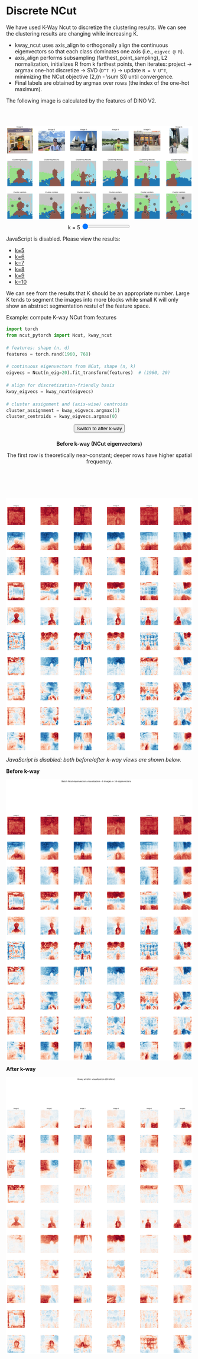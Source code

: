 # Discrete NCut

We have used K-Way Ncut to discretize the clustering results. We can see the clustering results are changing while increasing K.

- kway_ncut uses axis_align to orthogonally align the continuous eigenvectors so that each class dominates one axis (i.e., `eigvec @ R`).
- axis_align performs subsampling (farthest_point_sampling), L2 normalization, initializes R from k farthest points, then iterates: project → argmax one-hot discretize → SVD (`D^T F`) → update `R = V U^T`, minimizing the NCut objective \(2\,(n - \sum S)\) until convergence.
- Final labels are obtained by argmax over rows (the index of the one-hot maximum).

The following image is calculated by the features of DINO V2.

<div id="discrete-ncut-slider" style="text-align:center;">
<div>
<img id="k-image" src="images/k_5.png" alt="Discrete NCut result for k=5" style="max-width:100%; height:auto; display:block; margin:0 auto; clip-path: inset(15% 0 0 0); -webkit-clip-path: inset(15% 0 0 0);" />
</div>
<div style="margin-top:8px;">
<label for="k-slider">k = <span id="k-value">5</span></label>
<input type="range" id="k-slider" min="5" max="10" step="1" value="5" />
</div>
</div>
<script>
(function(){
var slider = document.getElementById('k-slider');
var valueEl = document.getElementById('k-value');
var imgEl = document.getElementById('k-image');
if (!slider || !valueEl || !imgEl) return;
function update(){
  var k = parseInt(slider.value, 10);
  valueEl.textContent = k;
  imgEl.src = 'images/k_' + k + '.png';
  imgEl.alt = 'Discrete NCut result for k=' + k;
}
slider.addEventListener('input', update);
slider.addEventListener('change', update);
update();
})();
</script>
<noscript>
<p>JavaScript is disabled. Please view the results:</p>
<ul>
<li><a href="images/k_5.png">k=5</a></li>
<li><a href="images/k_6.png">k=6</a></li>
<li><a href="images/k_7.png">k=7</a></li>
<li><a href="images/k_8.png">k=8</a></li>
<li><a href="images/k_9.png">k=9</a></li>
<li><a href="images/k_10.png">k=10</a></li>
</ul>
</noscript>

We can see from the results that K should be an appropriate number. Large K tends to segment the images into more blocks while small K will only show an abstract segmentation restul of the feature space.


Example: compute K-way NCut from features
```python
import torch
from ncut_pytorch import Ncut, kway_ncut

# features: shape (n, d)
features = torch.rand(1960, 768)

# continuous eigenvectors from NCut, shape (n, k)
eigvecs = Ncut(n_eig=20).fit_transform(features)  # (1960, 20)

# align for discretization-friendly basis
kway_eigvecs = kway_ncut(eigvecs)

# cluster assignment and (axis-wise) centroids
cluster_assignment = kway_eigvecs.argmax(1)
cluster_centroids = kway_eigvecs.argmax(0) 
```


<div id="kway-toggle" style="text-align:center;">
<button id="kway-switch" style="margin-bottom:8px;">Switch to after k-way</button>

<div id="kway-before">
<p><strong>Before k-way (NCut eigenvectors)</strong></p>
<p>The first row is theoretically near-constant; deeper rows have higher spatial frequency.</p>
<div style="text-align:center;">
<img src="images/ncut_batch_eigenvectors.png" alt="NCut eigenvectors (before k-way)" style="max-width:100%; height:auto; display:block; margin:0 auto; clip-path: inset(15% 0 0 0); -webkit-clip-path: inset(10% 0 0 0);" />
</div>
</div>

<div id="kway-after" style="display:none;">
<p><strong>After k-way (K-way projection channels, k=10)</strong></p>
<p>These are the 10 channel responses before one-hot; after alignment, channels become more axis-aligned (unimodal).</p>
<div style="text-align:center;">
<img src="images/ncut_kway_all_dimensions.png" alt="K-way eigenvectors channels (k=10), before argmax" style="max-width:100%; height:auto; display:block; margin:0 auto; clip-path: inset(10% 0 0 0); -webkit-clip-path: inset(10% 0 0 0);" />
</div>
</div>
</div>
<script>
(function(){
var btn = document.getElementById('kway-switch');
var beforeEl = document.getElementById('kway-before');
var afterEl = document.getElementById('kway-after');
if (!btn || !beforeEl || !afterEl) return;
var showAfter = false;
function render(){
  if (showAfter){
    beforeEl.style.display = 'none';
    afterEl.style.display = '';
    btn.textContent = 'Switch to before k-way';
  } else {
    beforeEl.style.display = '';
    afterEl.style.display = 'none';
    btn.textContent = 'Switch to after k-way';
  }
}
btn.addEventListener('click', function(){
  showAfter = !showAfter;
  render();
});
render();
})();
</script>
<noscript>
<p><em>JavaScript is disabled: both before/after k-way views are shown below.</em></p>
<p><strong>Before k-way</strong></p>
<img src="images/ncut_batch_eigenvectors.png" style="max-width:100%; height:auto; display:block; margin:0 auto;" />
<p><strong>After k-way</strong></p>
<img src="images/ncut_kway_all_dimensions.png" style="max-width:100%; height:auto; display:block; margin:0 auto;" />
</noscript>
